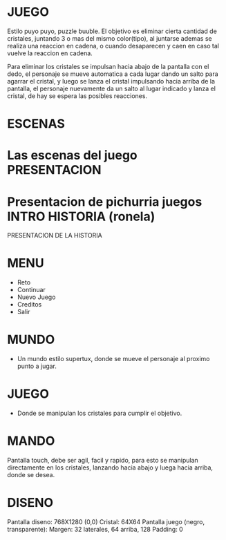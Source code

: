 JUEGO
=====

Estilo puyo puyo, puzzle buuble.
El objetivo es eliminar cierta cantidad de cristales,
juntando 3 o mas del mismo color(tipo), al juntarse ademas se
realiza una reaccion en cadena, o cuando desaparecen y caen
en caso tal vuelve la reaccion en cadena.

Para eliminar los cristales se impulsan hacia abajo de la pantalla
con el dedo, el personaje se mueve automatica a cada lugar dando un salto
para agarrar el cristal, y luego se lanza el cristal impulsando hacia arriba de la pantalla, el personaje nuevamente da un salto al lugar indicado y lanza
el cristal, de hay se espera las posibles reacciones.

ESCENAS
====
Las escenas del juego
PRESENTACION
===
Presentacion de pichurria juegos
INTRO HISTORIA (ronela)
===
PRESENTACION DE LA HISTORIA

MENU
===
  * Reto
  * Continuar
  * Nuevo Juego
  * Creditos
  * Salir

MUNDO
===
  * Un mundo estilo supertux, donde se mueve el personaje al proximo
  punto a jugar.
  
JUEGO
===
  * Donde se manipulan los cristales para cumplir el objetivo.
  
MANDO
====

Pantalla touch, debe ser agil, facil y rapido, para esto
se manipulan directamente en los cristales, lanzando hacia abajo
y luega hacia arriba, donde se desea.

DISENO
======

Pantalla diseno: 768X1280 (0,0)
Cristal: 64X64
Pantalla juego (negro, transparente):
 Margen: 32 laterales, 64 arriba, 128
 Padding: 0
